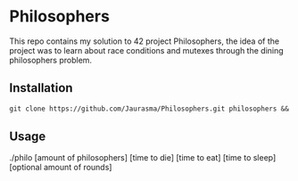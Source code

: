 # Philosophers
This repo contains my solution to 42 project Philosophers, the idea of the project was to learn about race conditions and mutexes through the dining philosophers problem.

## Installation

```markdown 
git clone https://github.com/Jaurasma/Philosophers.git philosophers && cd philosophers/philo && make
```

## Usage

./philo [amount of philosophers] [time to die] [time to eat] [time to sleep] [optional amount of rounds]
